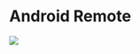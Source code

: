 # Android Remote

[![](https://jitpack.io/v/y2k/android-remote.svg)](https://jitpack.io/#y2k/android-remote)
